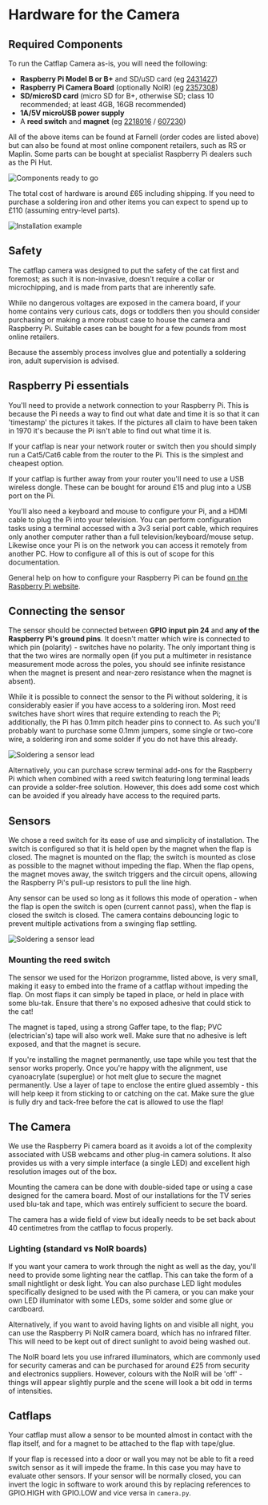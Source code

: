 
# Hardware for the Camera

## Required Components

To run the Catflap Camera as-is, you will need the following:

* **Raspberry Pi Model B or B+** and SD/uSD card (eg [2431427](http://uk.farnell.com/raspberry-pi/raspberry-modb-8gb-usd/raspberry-pi-model-b-8gb-noobs/dp/2431427))
* **Raspberry Pi Camera Board** (optionally NoIR) (eg [2357308](http://uk.farnell.com/raspberry-pi/rpi-noir-camera-board/raspberry-pi-noir-camera-board/dp/2357308))
* **SD/microSD card** (micro SD for B+, otherwise SD; class 10 recommended; at least 4GB, 16GB recommended)
* **1A/5V microUSB power supply**
* A **reed switch** and **magnet** (eg [2218016](http://uk.farnell.com/jsp/search/productdetail.jsp?CMP=i-ddd7-00001003&sku=2218016) / [607230](http://uk.farnell.com/jsp/search/productdetail.jsp?CMP=i-ddd7-00001003&sku=607230))

All of the above items can be found at Farnell (order codes are listed above) but can also be found at most online component retailers, such as RS or Maplin. Some parts can be bought at specialist Raspberry Pi dealers such as the Pi Hut.

![Components ready to go](https://github.com/JamesHarrison/catflap-camera/raw/master/docs/images/pi_cam_prebuild.jpg "A Pi and camera ready to begin")

The total cost of hardware is around £65 including shipping. If you need to purchase a soldering iron and other items you can expect to spend up to £110 (assuming entry-level parts).

![Installation example](https://github.com/JamesHarrison/catflap-camera/raw/master/docs/images/example.jpg "An example of an installed camera")

## Safety

The catflap camera was designed to put the safety of the cat first and foremost; as such it is non-invasive, doesn't require a collar or microchipping, and is made from parts that are inherently safe.

While no dangerous voltages are exposed in the camera board, if your home contains very curious cats, dogs or toddlers then you should consider purchasing or making a more robust case to house the camera and Raspberry Pi. Suitable cases can be bought for a few pounds from most online retailers.

Because the assembly process involves glue and potentially a soldering iron, adult supervision is advised.

## Raspberry Pi essentials

You'll need to provide a network connection to your Raspberry Pi. This is because the Pi needs a way to find out what date and time it is so that it can 'timestamp' the pictures it takes. If the pictures all claim to have been taken in 1970 it's because the Pi isn't able to find out what time it is.

If your catflap is near your network router or switch then you should simply run a Cat5/Cat6 cable from the router to the Pi. This is the simplest and cheapest option.

If your catflap is further away from your router you'll need to use a USB wireless dongle. These can be bought for around £15 and plug into a USB port on the Pi.

You'll also need a keyboard and mouse to configure your Pi, and a HDMI cable to plug the Pi into your television. You can perform configuration tasks using a terminal accessed with a 3v3 serial port cable, which requires only another computer rather than a full television/keyboard/mouse setup. Likewise once your Pi is on the network you can access it remotely from another PC. How to configure all of this is out of scope for this documentation.

General help on how to configure your Raspberry Pi can be found [on the Raspberry Pi website](http://www.raspberrypi.org/help/).

## Connecting the sensor

The sensor should be connected between **GPIO input pin 24** and **any of the Raspberry Pi's ground pins**. It doesn't matter which wire is connected to which pin (polarity) - switches have no polarity. The only important thing is that the two wires are normally open (if you put a multimeter in resistance measurement mode across the poles, you should see infinite resistance when the magnet is present and near-zero resistance when the magnet is absent).

While it is possible to connect the sensor to the Pi without soldering, it is considerably easier if you have access to a soldering iron. Most reed switches have short wires that require extending to reach the Pi; additionally, the Pi has 0.1mm pitch header pins to connect to. As such you'll probably want to purchase some 0.1mm jumpers, some single or two-core wire, a soldering iron and some solder if you do not have this already.

![Soldering a sensor lead](https://github.com/JamesHarrison/catflap-camera/raw/master/docs/images/sensorsoldering.jpg "Soldering a sensor lead to a 0.1\" header")

Alternatively, you can purchase screw terminal add-ons for the Raspberry Pi which when combined with a reed switch featuring long terminal leads can provide a solder-free solution. However, this does add some cost which can be avoided if you already have access to the required parts.

## Sensors

We chose a reed switch for its ease of use and simplicity of installation. The switch is configured so that it is held open by the magnet when the flap is closed. The magnet is mounted on the flap; the switch is mounted as close as possible to the magnet without impeding the flap. When the flap opens, the magnet moves away, the switch triggers and the circuit opens, allowing the Raspberry Pi's pull-up resistors to pull the line high.

Any sensor can be used so long as it follows this mode of operation - when the flap is open the switch is open (current cannot pass), when the flap is closed the switch is closed. The camera contains debouncing logic to prevent multiple activations from a swinging flap settling.

![Soldering a sensor lead](https://github.com/JamesHarrison/catflap-camera/raw/master/docs/images/sensor.jpg "An example sensor with lead soldered")


### Mounting the reed switch

The sensor we used for the Horizon programme, listed above, is very small, making it easy to embed into the frame of a catflap without impeding the flap. On most flaps it can simply be taped in place, or held in place with some blu-tak. Ensure that there's no exposed adhesive that could stick to the cat!

The magnet is taped, using a strong Gaffer tape, to the flap; PVC (electrician's) tape will also work well. Make sure that no adhesive is left exposed, and that the magnet is secure. 

If you're installing the magnet permanently, use tape while you test that the sensor works properly. Once you're happy with the alignment, use cyanoacrylate (superglue) or hot melt glue to secure the magnet permanently. Use a layer of tape to enclose the entire glued assembly - this will help keep it from sticking to or catching on the cat. Make sure the glue is fully dry and tack-free before the cat is allowed to use the flap!

## The Camera

We use the Raspberry Pi camera board as it avoids a lot of the complexity associated with USB webcams and other plug-in camera solutions. It also provides us with a very simple interface (a single LED) and excellent high resolution images out of the box.

Mounting the camera can be done with double-sided tape or using a case designed for the camera board. Most of our installations for the TV series used blu-tak and tape, which was entirely sufficient to secure the board.

The camera has a wide field of view but ideally needs to be set back about 40 centimetres from the catflap to focus properly.

### Lighting (standard vs NoIR boards)

If you want your camera to work through the night as well as the day, you'll need to provide some lighting near the catflap. This can take the form of a small nightlight or desk light. You can also purchase LED light modules specifically designed to be used with the Pi camera, or you can make your own LED illuminator with some LEDs, some solder and some glue or cardboard.

Alternatively, if you want to avoid having lights on and visible all night, you can use the Raspberry Pi NoIR camera board, which has no infrared filter. This will need to be kept out of direct sunlight to avoid being washed out. 

The NoIR board lets you use infrared illuminators, which are commonly used for security cameras and can be purchased for around £25 from security and electronics suppliers. However, colours with the NoIR will be 'off' - things will appear slightly purple and the scene will look a bit odd in terms of intensities.

## Catflaps

Your catflap must allow a sensor to be mounted almost in contact with the flap itself, and for a magnet to be attached to the flap with tape/glue.

If your flap is recessed into a door or wall you may not be able to fit a reed switch sensor as it will impede the frame. In this case you may have to evaluate other sensors. If your sensor will be normally closed, you can invert the logic in software to work around this by replacing references to GPIO.HIGH with GPIO.LOW and vice versa in `camera.py`.

